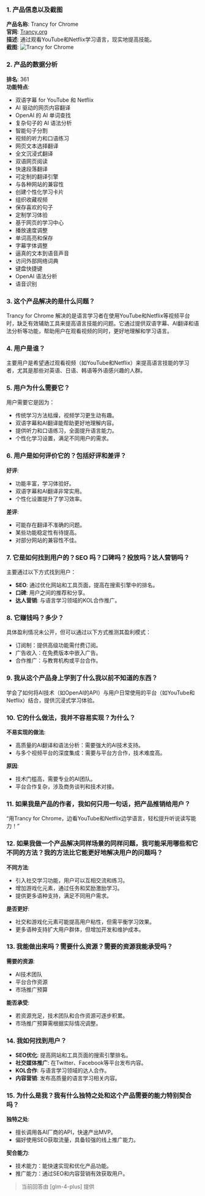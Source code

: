 ### 1. 产品信息以及截图

**产品名称**: Trancy for Chrome  
**官网**: [Trancy.org](https://www.trancy.org)  
**描述**: 通过观看YouTube和Netflix学习语言，现实地提高技能。  
**截图**: ![Trancy for Chrome](https://cdn-images.toolify.ai/168543976428785864.jpg)

### 2. 产品的数据分析

**排名**: 361  
**功能特点**:
- 双语字幕 for YouTube 和 Netflix
- AI 驱动的网页内容翻译
- OpenAI 的 AI 单词查找
- 复杂句子的 AI 语法分析
- 智能句子分割
- 视频的听力和口语练习
- 网页文本选择翻译
- 全文沉浸式翻译
- 双语网页阅读
- 快速段落翻译
- 可定制的翻译引擎
- 与各种网站的兼容性
- 创建个性化学习卡片
- 组织收藏视频
- 保存喜欢的句子
- 定制学习体验
- 基于网页的学习中心
- 播放速度调整
- 单词高亮和保存
- 字幕字体调整
- 逼真的文本到语音声音
- 访问外部网络词典
- 键盘快捷键
- OpenAI 语法分析
- 语音识别

### 3. 这个产品解决的是什么问题？

Trancy for Chrome 解决的是语言学习者在使用YouTube和Netflix等视频平台时，缺乏有效辅助工具来提高语言技能的问题。它通过提供双语字幕、AI翻译和语法分析等功能，帮助用户在观看视频的同时，更好地理解和学习语言。

### 4. 用户是谁？

主要用户是希望通过观看视频（如YouTube和Netflix）来提高语言技能的学习者，尤其是那些对英语、日语、韩语等外语感兴趣的人群。

### 5. 用户为什么需要它？

用户需要它是因为：
- 传统学习方法枯燥，视频学习更生动有趣。
- 双语字幕和AI翻译能帮助更好地理解内容。
- 提供听力和口语练习，全面提升语言能力。
- 个性化学习设置，满足不同用户的需求。

### 6. 用户是如何评价它的？包括好评和差评？

**好评**:
- 功能丰富，学习体验好。
- 双语字幕和AI翻译非常实用。
- 个性化设置提升了学习效率。

**差评**:
- 可能存在翻译不准确的问题。
- 某些功能稳定性有待提高。
- 对部分网站的兼容性不佳。

### 7. 它是如何找到用户的？SEO 吗？口碑吗？投放吗？达人营销吗？

主要通过以下方式找到用户：
- **SEO**: 通过优化网站和工具页面，提高在搜索引擎中的排名。
- **口碑**: 用户之间的推荐和分享。
- **达人营销**: 与语言学习领域的KOL合作推广。

### 8. 它赚钱吗？多少？

具体盈利情况未公开，但可以通过以下方式推测其盈利模式：
- 订阅制：提供高级功能需付费订阅。
- 广告收入：在免费版本中嵌入广告。
- 合作推广：与教育机构或平台合作。

### 9. 我从这个产品身上学到了什么我以前不知道的东西？

学会了如何将AI技术（如OpenAI的API）与用户日常使用的平台（如YouTube和Netflix）结合，提供沉浸式学习体验。

### 10. 它的什么做法，我并不容易实现？为什么？

**不易实现的做法**:
- 高质量的AI翻译和语法分析：需要强大的AI技术支持。
- 与多个视频平台的深度集成：需要与平台方合作，技术难度高。

**原因**:
- 技术门槛高，需要专业的AI团队。
- 平台合作复杂，涉及商务谈判和技术对接。

### 11. 如果我是产品的作者，我如何只用一句话，把产品推销给用户？

“用Trancy for Chrome，边看YouTube和Netflix边学语言，轻松提升听说读写能力！”

### 12. 如果我做一个产品解决同样场景的同样问题，我可能采用哪些和它不同的方法？我的方法比它能更好地解决用户的问题吗？

**不同方法**:
- 引入社交学习功能，用户可以互相交流和练习。
- 增加游戏化元素，通过任务和奖励激励学习。
- 提供更多语种支持，满足不同用户需求。

**是否更好**:
- 社交和游戏化元素可能提高用户粘性，但需平衡学习效果。
- 更多语种支持扩大用户群体，但增加开发和维护成本。

### 13. 我能做出来吗？需要什么资源？需要的资源我能承受吗？

**需要的资源**:
- AI技术团队
- 平台合作资源
- 市场推广预算

**能否承受**:
- 若资源充足，技术团队和合作资源可逐步积累。
- 市场推广预算需根据实际情况调整。

### 14. 我如何找到用户？

- **SEO优化**: 提高网站和工具页面的搜索引擎排名。
- **社交媒体推广**: 在Twitter、Facebook等平台发布内容。
- **KOL合作**: 与语言学习领域的达人合作。
- **内容营销**: 发布高质量的语言学习相关内容。

### 15. 为什么是我？我有什么独特之处和这个产品需要的能力特别契合吗？

**独特之处**:
- 擅长调用各AI厂商的API，快速产出MVP。
- 偏好使用SEO获取流量，具备较强的线上推广能力。

**契合能力**:
- 技术能力：能快速实现和优化产品功能。
- 推广能力：通过SEO和内容营销有效获取用户。

> 当前回答由 [glm-4-plus] 提供